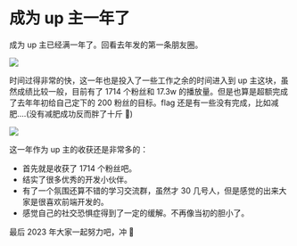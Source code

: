# 成为 up 主一年了

成为 up 主已经满一年了。回看去年发的第一条朋友圈。

![](https://vitepress-source.oss-cn-beijing.aliyuncs.com/typoraimage-20221231162949049.png)

时间过得非常的快，这一年也是投入了一些工作之余的时间进入到 up 主这块，虽然成绩比较一般，目前有了 1714 个粉丝和 17.3w 的播放量。但是也算是超额完成了去年年初给自己定下的 200 粉丝的目标。flag 还是有一些没有完成，比如减肥....(没有减肥成功反而胖了十斤 🐷)

![](https://vitepress-source.oss-cn-beijing.aliyuncs.com/typoraimage-20221231163556629.png)

这一年作为 up 主的收获还是非常多的：

- 首先就是收获了 1714 个粉丝吧。
- 结实了很多优秀的开发小伙伴。
- 有了一个氛围还算不错的学习交流群，虽然才 30 几号人，但是感觉的出来大家是很喜欢前端开发的。
- 感觉自己的社交恐惧症得到了一定的缓解。不再像当初的胆小了。

最后 2023 年大家一起努力吧，冲 🦆
